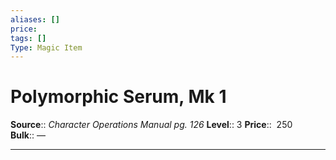 ```yaml
---
aliases: []
price:  
tags: []
Type: Magic Item
---
```


# Polymorphic Serum, Mk 1

**Source**:: _Character Operations Manual pg. 126_
**Level**:: 3
**Price**::  250 
**Bulk**:: —

---
